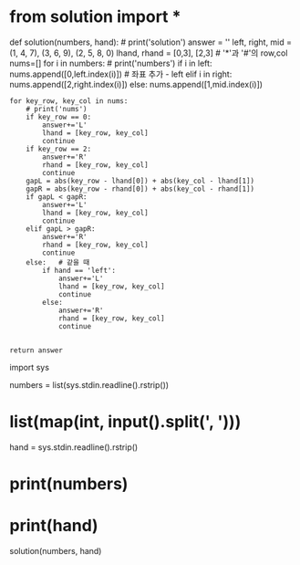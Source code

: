 # from solution import *

def solution(numbers, hand):
    # print('solution')
    answer = ''
    left, right, mid = (1, 4, 7), (3, 6, 9), (2, 5, 8, 0)
    lhand, rhand = [0,3], [2,3]     # '*'과 '#'의 row,col
    nums=[]
    for i in numbers:
        # print('numbers')
        if i in left:
            nums.append([0,left.index(i)])  # 좌표 추가 - left 
        elif i in right:
            nums.append([2,right.index(i)])
        else:
            nums.append([1,mid.index(i)])
                
    for key_row, key_col in nums: 
        # print('nums')
        if key_row == 0:
            answer+='L'
            lhand = [key_row, key_col]
            continue
        if key_row == 2:
            answer+='R'
            rhand = [key_row, key_col]
            continue
        gapL = abs(key_row - lhand[0]) + abs(key_col - lhand[1])
        gapR = abs(key_row - rhand[0]) + abs(key_col - rhand[1])
        if gapL < gapR:
            answer+='L'
            lhand = [key_row, key_col]
            continue
        elif gapL > gapR:            
            answer+='R'
            rhand = [key_row, key_col]
            continue
        else:   # 같을 때
            if hand == 'left':
                answer+='L'
                lhand = [key_row, key_col]
                continue
            else:         
                answer+='R'
                rhand = [key_row, key_col]
                continue
    
    
    return answer

import sys

numbers = list(sys.stdin.readline().rstrip())
# list(map(int, input().split(', ')))
hand = sys.stdin.readline().rstrip()
# print(numbers)
# print(hand)
solution(numbers, hand)
